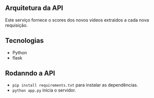 ## Arquitetura da API

Este serviço fornece o scores dos novos vídeos extraidos a cada nova requisição.

## Tecnologias

- Python
- flask

## Rodanndo a API

- `pip install requirements.txt` para instalar as dependências.
- `python app.py` inicia o servidor.
